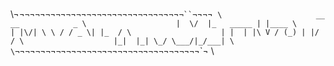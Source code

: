 \
\¬¬`¬`¬`¬`¬`¬`¬`¬`¬`¬`¬`¬`¬`¬`¬`¬`¬`¬`¬`¬`¬`¬`¬`¬`¬`¬`¬`¬`¬`¬`¬`¬``¬`¬`¬`¬`
\                     __  __            _
\                    |  \/  |_   _____ | |____
\                    | |\/| \ \ / / _ \| |_  /
\                    | |  | |\ V / (_) | |/ /
\                    |_|  |_| \_/ \___/|_/___|
\
\¬`¬`¬`¬`¬`¬`¬`¬`¬`¬`¬`¬`¬`¬`¬`¬`¬`¬`¬`¬`¬`¬`¬`¬`¬`¬`¬`¬`¬`¬`¬`¬`¬`¬`¬`¬`¬
\

